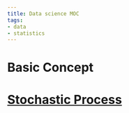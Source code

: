 ```yaml
---
title: Data science MOC
tags:
- data
- statistics
---
```


# Basic Concept




# [Stochastic Process](data_sci/stochastic_process/MOC.md)

